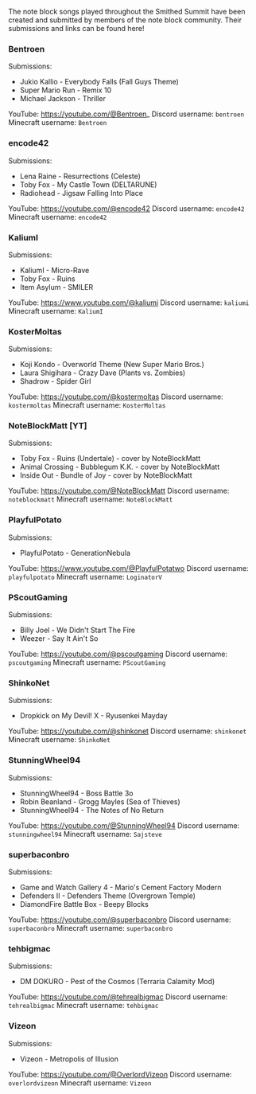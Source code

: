 The note block songs played throughout the Smithed Summit have been created and submitted by members of the note block community. Their submissions and links can be found here!

### Bentroen
Submissions:
- Jukio Kallio - Everybody Falls (Fall Guys Theme)
- Super Mario Run - Remix 10
- Michael Jackson - Thriller

YouTube: https://youtube.com/@Bentroen_
Discord username: `bentroen`
Minecraft username: `Bentroen`

### encode42
Submissions:
- Lena Raine - Resurrections (Celeste)
- Toby Fox - My Castle Town (DELTARUNE)
- Radiohead - Jigsaw Falling Into Place

YouTube: https://youtube.com/@encode42
Discord username: `encode42`
Minecraft username: `encode42`

### KaliumI
Submissions:
- KaliumI - Micro-Rave
- Toby Fox - Ruins
- Item Asylum - SMILER

YouTube: https://www.youtube.com/@kaliumi
Discord username: `kaliumi`
Minecraft username: `KaliumI`

### KosterMoltas
Submissions:
- Koji Kondo - Overworld Theme (New Super Mario Bros.)
- Laura Shigihara - Crazy Dave (Plants vs. Zombies)
- Shadrow - Spider Girl

YouTube: https://youtube.com/@kostermoltas
Discord username: `kostermoltas`
Minecraft username: `KosterMoltas`

### NoteBlockMatt [YT]
Submissions:
- Toby Fox - Ruins (Undertale) - cover by NoteBlockMatt
- Animal Crossing - Bubblegum K.K. - cover by NoteBlockMatt
- Inside Out - Bundle of Joy - cover by NoteBlockMatt

YouTube: https://youtube.com/@NoteBlockMatt
Discord username: `noteblockmatt`
Minecraft username: `NoteBlockMatt`

### PlayfulPotato
Submissions:
- PlayfulPotato - GenerationNebula

YouTube: https://www.youtube.com/@PlayfulPotatwo
Discord username: `playfulpotato`
Minecraft username: `LoginatorV`

### PScoutGaming
Submissions:
- Billy Joel - We Didn't Start The Fire
- Weezer - Say It Ain't So

YouTube: https://youtube.com/@pscoutgaming
Discord username: `pscoutgaming`
Minecraft username: `PScoutGaming`

### ShinkoNet
Submissions:
- Dropkick on My Devil! X - Ryusenkei Mayday

YouTube: https://youtube.com/@shinkonet
Discord username: `shinkonet`
Minecraft username: `ShinkoNet`

### StunningWheel94
Submissions:
- StunningWheel94 - Boss Battle 3o
- Robin Beanland - Grogg Mayles (Sea of Thieves)
- StunningWheel94 - The Notes of No Return

YouTube: https://youtube.com/@StunningWheel94
Discord username: `stunningwheel94`
Minecraft username: `Sajsteve`

### superbaconbro
Submissions:
- Game and Watch Gallery 4 - Mario's Cement Factory Modern
- Defenders II - Defenders Theme (Overgrown Temple)
- DiamondFire Battle Box - Beepy Blocks

YouTube: https://youtube.com/@superbaconbro
Discord username: `superbaconbro`
Minecraft username: `superbaconbro`

### tehbigmac
Submissions:
- DM DOKURO - Pest of the Cosmos (Terraria Calamity Mod)

YouTube: https://youtube.com/@tehrealbigmac
Discord username: `tehrealbigmac`
Minecraft username: `tehbigmac`

### Vizeon
Submissions:
- Vizeon - Metropolis of Illusion

YouTube: https://youtube.com/@OverlordVizeon
Discord username: `overlordvizeon`
Minecraft username: `Vizeon`
